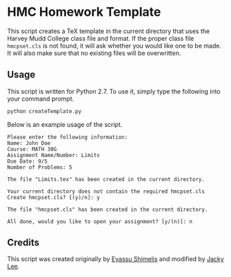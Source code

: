 # HMC Homework Template
This script creates a TeX template in the current directory that uses the Harvey Mudd College class file and format. If the proper class file `hmcpset.cls` is not found, it will ask whether you would like one to be made. It will also make sure that no existing files will be overwritten.

## Usage
This script is written for Python 2.7. To use it, simply type the following into your command prompt.
```bash
python createTemplate.py
```
Below is an example usage of the script.
```
Please enter the following information:
Name: John Doe
Course: MATH 30G
Assignment Name/Number: Limits
Due Date: 9/5
Number of Problems: 5

The file "Limits.tex" has been created in the current directory.

Your current directory does not contain the required hmcpset.cls
Create hmcpset.cls? [(y)/n]: y

The file "hmcpset.cls" has been created in the current directory.

All done, would you like to open your assignment? [y/(n)]: n
```

## Credits
This script was created originally by [Eyassu Shimelis](https://github.com/eshimelis) and modified by [Jacky Lee](https://github.com/grenmester).
